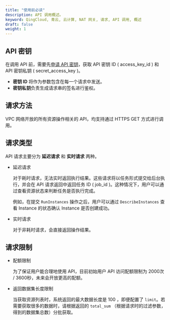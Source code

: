 ```yaml
---
title: "使用前必读"
description: API 调用概述。 
keyword: QingCloud, 青云, 云计算, NAT 网关, 请求, API 调用, 概述
draft: false
weight: 1
---
```


## API 密钥

在调用 API 前，需要先[申请 API 密钥](https://console.qingcloud.com/access_keys/)，获取 API 密钥 ID ( access_key_id ) 和 API 密钥私钥 ( secret_access_key )。

- **密钥 ID** 将作为参数包含在每一个请求中发送。
- **密钥私钥**负责生成请求串的签名进行鉴权。

## 请求方法

VPC 网络开放的所有资源操作相关的 API，均支持通过 HTTPS GET 方式进行调用。

## 请求类型

API 请求主要分为 **延迟请求** 和 **实时请求** 两种。

- 延迟请求
  
  对于耗时请求，无法实时返回执行结果。这些请求将以任务形式提交给后台执行，并会在 API 请求返回中返回任务 ID ( job_id )。这种情况下，用户可以通过查看资源状态来判断任务是否执行完成。
  
  例如，在提交 `RunInstances` 操作之后，用户可以通过 `DescribeInstances` 查看 Instance 的状态确认 Instance 是否创建成功。

- 实时请求
  
  对于非耗时请求，会直接返回操作结果。

## 请求限制

- 配额限制
  
  为了保证用户能合理地使用 API，目前初始用户 API 访问配额限制为 2000次 / 3600秒，未来会开放更高的配额。

- 返回数据集长度限制
  
  当获取资源列表时，系统返回的最大数据长度是 100 ，即便配置了 `limit`。若需要获取很多的数据时，请根据返回的 `total_sum` （根据请求时的过滤参数，得到的数据集总数）分批获取。
